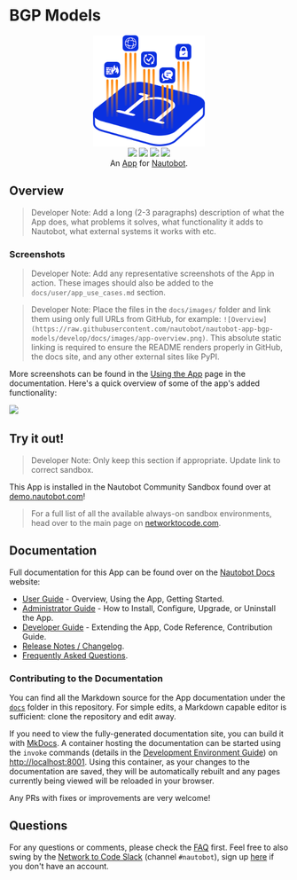 # BGP Models

<!--
Developer Note - Remove Me!

The README will have certain links/images broken until the PR is merged into `develop`. Update the GitHub links with whichever branch you're using (main etc.) if different.

The logo of the project is a placeholder (docs/images/icon-nautobot-bgp-models.png) - please replace it with your app icon, making sure it's at least 200x200px and has a transparent background!

To avoid extra work and temporary links, make sure that publishing docs (or merging a PR) is done at the same time as setting up the docs site on RTD, then test everything.
-->

<p align="center">
  <img src="https://raw.githubusercontent.com/nautobot/nautobot-app-bgp-models/develop/docs/images/icon-nautobot-bgp-models.png" class="logo" height="200px">
  <br>
  <a href="https://github.com/nautobot/nautobot-app-bgp-models/actions"><img src="https://github.com/nautobot/nautobot-app-bgp-models/actions/workflows/ci.yml/badge.svg?branch=main"></a>
  <a href="https://docs.nautobot.com/projects/bgp-models/en/latest/"><img src="https://readthedocs.org/projects/nautobot-plugin-bgp/badge/"></a>
  <a href="https://pypi.org/project/nautobot-bgp-models/"><img src="https://img.shields.io/pypi/v/nautobot-bgp-models"></a>
  <a href="https://pypi.org/project/nautobot-bgp-models/"><img src="https://img.shields.io/pypi/dm/nautobot-bgp-models"></a>
  <br>
  An <a href="https://networktocode.com/nautobot-apps/">App</a> for <a href="https://nautobot.com/">Nautobot</a>.
</p>

## Overview

> Developer Note: Add a long (2-3 paragraphs) description of what the App does, what problems it solves, what functionality it adds to Nautobot, what external systems it works with etc.

### Screenshots

> Developer Note: Add any representative screenshots of the App in action. These images should also be added to the `docs/user/app_use_cases.md` section.

> Developer Note: Place the files in the `docs/images/` folder and link them using only full URLs from GitHub, for example: `![Overview](https://raw.githubusercontent.com/nautobot/nautobot-app-bgp-models/develop/docs/images/app-overview.png)`. This absolute static linking is required to ensure the README renders properly in GitHub, the docs site, and any other external sites like PyPI.

More screenshots can be found in the [Using the App](https://docs.nautobot.com/projects/bgp-models/en/latest/user/app_use_cases/) page in the documentation. Here's a quick overview of some of the app's added functionality:

![](https://raw.githubusercontent.com/nautobot/nautobot-app-bgp-models/develop/docs/images/placeholder.png)

## Try it out!

> Developer Note: Only keep this section if appropriate. Update link to correct sandbox.

This App is installed in the Nautobot Community Sandbox found over at [demo.nautobot.com](https://demo.nautobot.com/)!

> For a full list of all the available always-on sandbox environments, head over to the main page on [networktocode.com](https://www.networktocode.com/nautobot/sandbox-environments/).

## Documentation

Full documentation for this App can be found over on the [Nautobot Docs](https://docs.nautobot.com) website:

- [User Guide](https://docs.nautobot.com/projects/bgp-models/en/latest/user/app_overview/) - Overview, Using the App, Getting Started.
- [Administrator Guide](https://docs.nautobot.com/projects/bgp-models/en/latest/admin/install/) - How to Install, Configure, Upgrade, or Uninstall the App.
- [Developer Guide](https://docs.nautobot.com/projects/bgp-models/en/latest/dev/contributing/) - Extending the App, Code Reference, Contribution Guide.
- [Release Notes / Changelog](https://docs.nautobot.com/projects/bgp-models/en/latest/admin/release_notes/).
- [Frequently Asked Questions](https://docs.nautobot.com/projects/bgp-models/en/latest/user/faq/).

### Contributing to the Documentation

You can find all the Markdown source for the App documentation under the [`docs`](https://github.com/nautobot/nautobot-app-bgp-models/tree/develop/docs) folder in this repository. For simple edits, a Markdown capable editor is sufficient: clone the repository and edit away.

If you need to view the fully-generated documentation site, you can build it with [MkDocs](https://www.mkdocs.org/). A container hosting the documentation can be started using the `invoke` commands (details in the [Development Environment Guide](https://docs.nautobot.com/projects/bgp-models/en/latest/dev/dev_environment/#docker-development-environment)) on [http://localhost:8001](http://localhost:8001). Using this container, as your changes to the documentation are saved, they will be automatically rebuilt and any pages currently being viewed will be reloaded in your browser.

Any PRs with fixes or improvements are very welcome!

## Questions

For any questions or comments, please check the [FAQ](https://docs.nautobot.com/projects/bgp-models/en/latest/user/faq/) first. Feel free to also swing by the [Network to Code Slack](https://networktocode.slack.com/) (channel `#nautobot`), sign up [here](http://slack.networktocode.com/) if you don't have an account.
